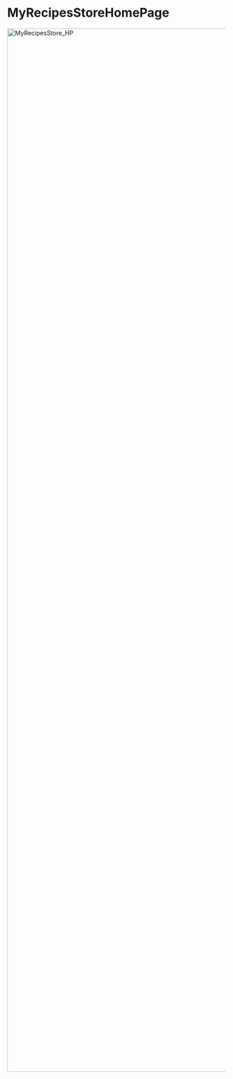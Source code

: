 # MyRecipesStoreHomePage


<img width="1080" height="2400" alt="MyRecipesStore_HP" src="https://github.com/user-attachments/assets/cf59ff1c-7c63-4f45-9297-b629879a0c96" />
